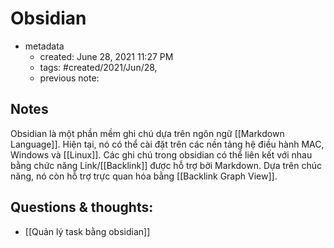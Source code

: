 ---
---

# Obsidian

- metadata
	- created: June 28, 2021 11:27 PM
	- tags: #created/2021/Jun/28,
	- previous note:

## Notes
Obsidian là một phần mềm ghi chú dựa trên ngôn ngữ [[Markdown Language]]. Hiện tại, nó có thể cài đặt trên các nền tảng hệ điều hành MAC, Windows và [[Linux]]. Các ghi chú trong obsidian có thể liên kết với nhau bằng chức năng Link/[[Backlink]] được hỗ trợ bởi Markdown. Dựa trên chúc năng, nó còn hỗ trợ trực quan hóa bằng [[Backlink Graph View]].

## Questions & thoughts:
- [[Quản lý task bằng obsidian]]

